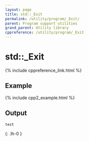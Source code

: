 ```yaml
---
layout: page
title: std::_Exit
permalink: /utility/program/_Exit/
parent: Program support utilities
grand_parent: Utility library
cppreference: /utility/program/_Exit
---
```

# std::_Exit

{% include cppreference_link.html %}

## Example

{% include cpp2_example.html %}

## Output

```
test
```
{: .lh-0 }